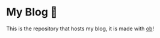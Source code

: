 # My Blog 🚀

This is the repository that hosts my blog, it is made with [ob](https://github.com/OliverBrotchie/ob)!
